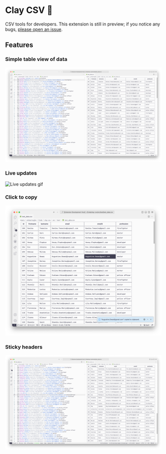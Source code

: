 # Clay CSV 📐
CSV tools for developers. This extension is still in preview; if you notice any bugs, [please open an issue](/issues/new).

## Features

### Simple table view of data
![Table view screenshot](/images/features/table-view.png)

### Live updates
![Live updates gif](/images/features/live-updates.gif)

### Click to copy
![Click to copy screenshot](/images/features/click-to-copy.png)

### Sticky headers
![Sticky headers screenshot](/images/features/sticky-headers.png)
